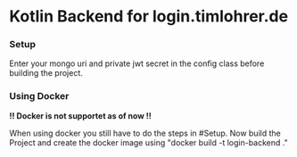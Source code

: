 # Kotlin Backend for login.timlohrer.de

### Setup

Enter your mongo uri and private jwt secret in the config class before building the project.

### Using Docker

**!! Docker is not supportet as of now !!**

When using docker you still have to do the steps in #Setup.
Now build the Project and create the docker image using "docker build -t login-backend ."